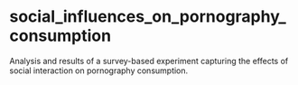 # social_influences_on_pornography_consumption
Analysis and results of a survey-based experiment capturing the effects of social interaction on pornography consumption.
